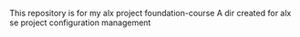 This repository is for my alx project foundation-course
A dir created for alx se project configuration management
